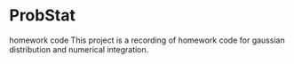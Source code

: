 # ProbStat
homework code
This project is a recording of homework code for gaussian distribution and numerical integration. 
